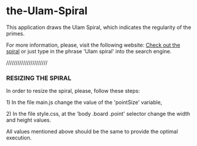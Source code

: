 # the-Ulam-Spiral
This application draws the Ulam Spiral, which indicates the regularity of the primes.

For more information, please, visit the following website: <a href='https://en.wikipedia.org/wiki/Ulam_spiral'>Check out the spiral</a>
or just type in the phrase 'Ulam spiral' into the search engine.

//////////////////////
<h3>RESIZING THE SPIRAL</h3>
 <p>In order to resize the spiral, please, follow these steps:</p>
 <p>1) In the file main.js change the value of the 'pointSize' variable,</p>
 <p>2) In the file style.css, at the 'body .board .point' selector change the width and height values.</p>
 <p>All values mentioned above should be the same to provide the optimal execution.</p>
